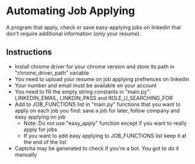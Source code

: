# Automating Job Applying

A program that apply, check or save easy-applying jobs on linkedin that don't require additional information (only your resume).

## Instructions

- Install chrome driver for your chrome version and store its path in "chrome_driver_path" variable
- You need to upload your resume on job applying prefrences on linkedin
- Your number and email must be available on your account
- You need to fill the empty string constants in "main.py": LINKEDIN_EMAIL, LINKDIN_PASS and ROLE_U_SEARCHING_FOR
- Add to JOB_FUNCTIONS list in "main.py" functions that you want to apply on each job you find: save a job for later, follow company and easy applying on job
  - Note: Do not use "easy_apply" function except if you want to really apply for jobs
  - If you want to add easy applying to JOB_FUNCTIONS list keep it at the end of the list
- Captcha may be generated to check if you're a bot. You got to do it manually
